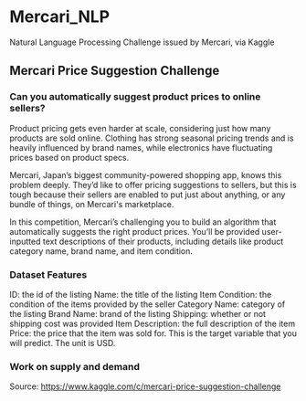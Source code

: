 # Mercari_NLP
Natural Language Processing Challenge issued by Mercari, via Kaggle

## Mercari Price Suggestion Challenge

### Can you automatically suggest product prices to online sellers?
Product pricing gets even harder at scale, considering just how many products are sold online. Clothing has strong seasonal pricing trends and is heavily influenced by brand names, while electronics have fluctuating prices based on product specs.

Mercari, Japan’s biggest community-powered shopping app, knows this problem deeply. They’d like to offer pricing suggestions to sellers, but this is tough because their sellers are enabled to put just about anything, or any bundle of things, on Mercari's marketplace.

In this competition, Mercari’s challenging you to build an algorithm that automatically suggests the right product prices. You’ll be provided user-inputted text descriptions of their products, including details like product category name, brand name, and item condition.

### Dataset Features
ID: the id of the listing
Name: the title of the listing
Item Condition: the condition of the items provided by the seller
Category Name: category of the listing
Brand Name: brand of the listing
Shipping: whether or not shipping cost was provided
Item Description: the full description of the item
Price: the price that the item was sold for. This is the target variable that you will predict. The unit is USD.

### Work on supply and demand

Source: https://www.kaggle.com/c/mercari-price-suggestion-challenge
